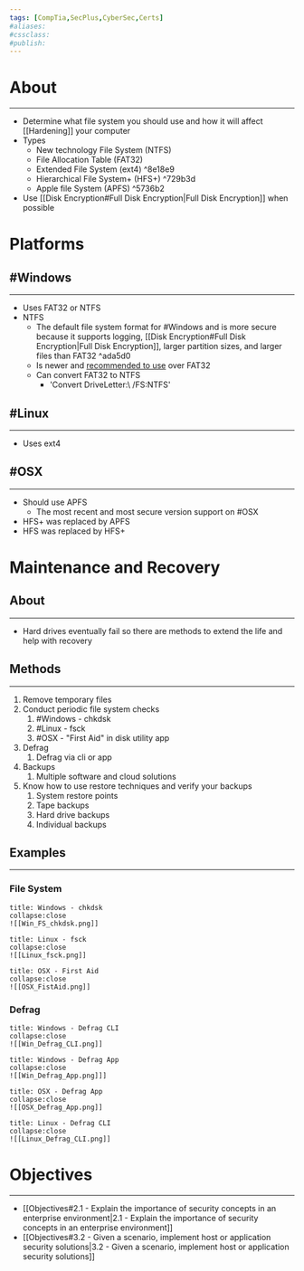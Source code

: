 ```yaml
---
tags: [CompTia,SecPlus,CyberSec,Certs]
#aliases:
#cssclass:
#publish:
---
```


# About
---
- Determine what file system you should use and how it will affect [[Hardening]] your computer
- Types
	- New technology File System (NTFS)
	- File Allocation Table (FAT32)
	- Extended File System (ext4) ^8e18e9
	- Hierarchical File System+ (HFS+) ^729b3d
	-  Apple file System (APFS) ^5736b2
- Use [[Disk Encryption#Full Disk Encryption|Full Disk Encryption]] when possible

# Platforms

## #Windows
---
- Uses FAT32 or NTFS
- NTFS
	- The default file system format for #Windows and is more secure because it supports logging, [[Disk Encryption#Full Disk Encryption|Full Disk Encryption]], larger partition sizes, and larger files than FAT32 ^ada5d0
	- Is newer and <u>recommended to use</u> over FAT32
	- Can convert FAT32 to NTFS
		- 'Convert DriveLetter:\ /FS:NTFS'

## #Linux
---
- Uses ext4

## #OSX
---
- Should use APFS
	- The most recent and most secure version support on #OSX
- HFS+ was replaced by APFS
- HFS was replaced by HFS+

# Maintenance and Recovery

## About
---
- Hard drives eventually fail so there are methods to extend the life and help with recovery

## Methods
---
1. Remove temporary files
2. Conduct periodic file system checks
	1. #Windows - chkdsk
	2. #Linux  - fsck
	3. #OSX - "First Aid" in disk utility app
3. Defrag
	1. Defrag via cli or app
4. Backups
	1. Multiple software and cloud solutions
5. Know how to use restore techniques and verify your backups
	1. System restore points
	2. Tape backups
	3. Hard drive backups
	4. Individual backups

## Examples
---
### File System

```ad-info
title: Windows - chkdsk
collapse:close
![[Win_FS_chkdsk.png]]
```

```ad-info
title: Linux - fsck
collapse:close
![[Linux_fsck.png]]
```

```ad-info
title: OSX - First Aid
collapse:close
![[OSX_FistAid.png]]
```

### Defrag

```ad-info
title: Windows - Defrag CLI
collapse:close
![[Win_Defrag_CLI.png]]
```

```ad-info
title: Windows - Defrag App 
collapse:close
![[Win_Defrag_App.png]]]
```

```ad-info
title: OSX - Defrag App
collapse:close
![[OSX_Defrag_App.png]]
```

```ad-info
title: Linux - Defrag CLI
collapse:close
![[Linux_Defrag_CLI.png]]
```

# Objectives
---
- [[Objectives#2.1 - Explain the importance of security concepts in an enterprise environment|2.1 - Explain the importance of security concepts in an enterprise environment]]
- [[Objectives#3.2 - Given a scenario, implement host or application security solutions|3.2 - Given a scenario, implement host or application security solutions]]